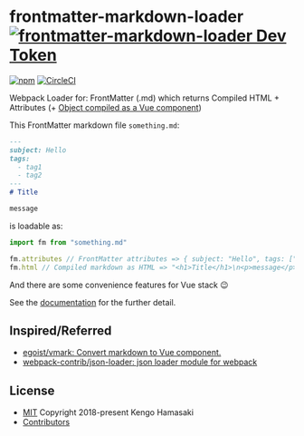 # frontmatter-markdown-loader [![frontmatter-markdown-loader Dev Token](https://badge.devtoken.rocks/frontmatter-markdown-loader)](https://devtoken.rocks/package/frontmatter-markdown-loader)

[![npm](https://img.shields.io/npm/v/frontmatter-markdown-loader.svg?style=for-the-badge)](https://www.npmjs.com/package/frontmatter-markdown-loader)
[![CircleCI](https://img.shields.io/circleci/project/github/hmsk/frontmatter-markdown-loader/master.svg?style=for-the-badge)](https://circleci.com/gh/hmsk/frontmatter-markdown-loader/tree/master)


Webpack Loader for: FrontMatter (.md) which returns Compiled HTML + Attributes (+ [Object compiled as a Vue component](https://hmsk.github.io/frontmatter-markdown-loader/vue.html))

This FrontMatter markdown file `something.md`:

```md
---
subject: Hello
tags:
  - tag1
  - tag2
---
# Title

message
```

is loadable as:

```js
import fm from "something.md"

fm.attributes // FrontMatter attributes => { subject: "Hello", tags: ["tag1", "tag2"] }
fm.html // Compiled markdown as HTML => "<h1>Title</h1>\n<p>message</p>\n"
```

And there are some convenience features for Vue stack 😉

See the [documentation](https://hmsk.github.io/frontmatter-markdown-loader/) for the further detail.

## Inspired/Referred

- [egoist/vmark: Convert markdown to Vue component.](https://github.com/egoist/vmark)
- [webpack-contrib/json-loader: json loader module for webpack](https://github.com/webpack-contrib/json-loader)

## License

- [MIT](LICENSE) Copyright 2018-present Kengo Hamasaki
- [Contributors](https://github.com/hmsk/frontmatter-markdown-loader/graphs/contributors)
